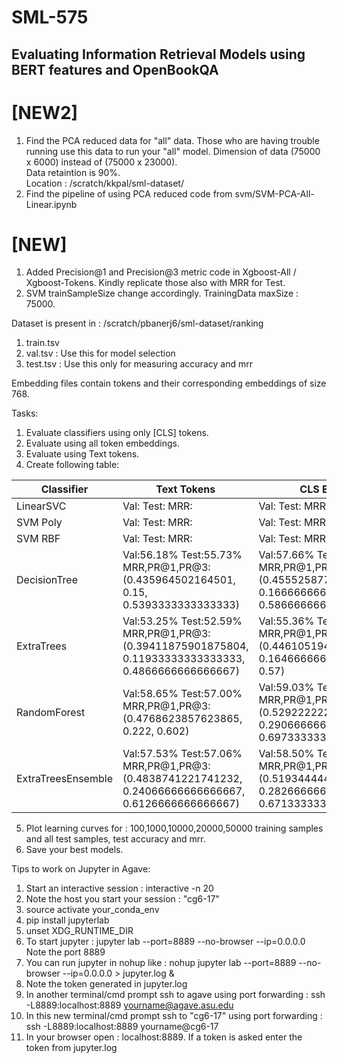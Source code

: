 # SML-575
## Evaluating Information Retrieval Models using BERT features and OpenBookQA 

# [NEW2]
1. Find the PCA reduced data for "all" data. Those who are having trouble running use this data to run your "all" model. Dimension of data (75000 x 6000) instead of (75000 x 23000).  
Data retaintion is 90%.  
Location : /scratch/kkpal/sml-dataset/
2. Find the pipeline of using PCA reduced code from svm/SVM-PCA-All-Linear.ipynb

# [NEW]
1. Added Precision@1 and Precision@3 metric code in Xgboost-All / Xgboost-Tokens. Kindly replicate those also with MRR for Test.
2. SVM trainSampleSize change accordingly. TrainingData maxSize : 75000.


Dataset is present in : /scratch/pbanerj6/sml-dataset/ranking 
 
1. train.tsv 
2. val.tsv : Use this for model selection
3. test.tsv : Use this only for measuring accuracy and mrr

Embedding files contain tokens and their corresponding embeddings of size 768. 

Tasks:
1. Evaluate classifiers using only [CLS] tokens.
2. Evaluate using all token embeddings.
3. Evaluate using Text tokens.
4. Create following table:

| Classifier | Text Tokens | CLS Emb | All Tokens| All PCA Tokens |
|------------|-------------|---------|-----------|-----------|
| LinearSVC  | Val: Test: MRR:| Val: Test: MRR: | Val: Test: MRR:| Val: Test: MRR:|
| SVM Poly  | Val: Test: MRR:| Val: Test: MRR: | Val: Test: MRR:| Val: Test: MRR:|
| SVM RBF  | Val: Test: MRR:| Val: Test: MRR: | Val: Test: MRR:|  Val: Test: MRR:|
| DecisionTree  | Val:56.18% Test:55.73% MRR,PR@1,PR@3:(0.435964502164501, 0.15, 0.5393333333333333)| Val:57.66% Test:56.80% MRR,PR@1,PR@3:(0.45552587782587617, 0.16666666666666666, 0.5866666666666667) | Val:55.84% Test:55.68% MRR,PR@1,PR@3:(0.4611036075036066, 0.18333333333333332, 0.5826666666666667)| Val:55.64% Test:55.93% MRR,PR@1,PR@3:(0.4412522366522349, 0.14466666666666667, 0.5573333333333333)|
| ExtraTrees  | Val:53.25% Test:52.59% MRR,PR@1,PR@3:(0.39411875901875804, 0.11933333333333333, 0.4866666666666667) | Val:55.36% Test:55.16% MRR,PR@1,PR@3:(0.44610519480519406, 0.16466666666666666, 0.57) | Val:54.39% Test:53.60% MRR,PR@1,PR@3:(0.40922029822029676, 0.126, 0.4573333333333333)| Val:51.01% Test:50.25% MRR,PR@1,PR@3:(0.3928292448292439, 0.13733333333333334, 0.44)|
| RandomForest | Val:58.65% Test:57.00% MRR,PR@1,PR@3:(0.4768623857623865, 0.222, 0.602)| Val:59.03% Test:59.21% MRR,PR@1,PR@3:(0.5292222222222241, 0.2906666666666667, 0.6973333333333334) | Val:58.76% Test:57.88% MRR,PR@1,PR@3:(0.5313962962962976, 0.29533333333333334, 0.69)| Val:50.53% Test:50.21% MRR,PR@1,PR@3:(0.40951861471861456, 0.16133333333333333, 0.506)| Val:52.59% Test:52.24% MRR,PR@1,PR@3:0.21 sec|
| ExtraTreesEnsemble | Val:57.53% Test:57.06% MRR,PR@1,PR@3:(0.4838741221741232, 0.24066666666666667, 0.6126666666666667)| Val:58.50% Test:58.32% MRR,PR@1,PR@3:(0.5193444444444472, 0.2826666666666667, 0.6713333333333333) | Val:57.74% Test:56.74% MRR,PR@1,PR@3:(0.5080313131313139, 0.26866666666666666, 0.6526666666666666)| Val:50.53% Test:50.21% MRR,PR@1,PR@3:(0.40951861471861456, 0.16133333333333333, 0.506)|



5. Plot learning curves for : 100,1000,10000,20000,50000 training samples and all test samples, test accuracy and mrr.
6. Save your best models.




Tips to work on Jupyter in Agave:

1. Start an interactive session : interactive -n 20 
2. Note the host you start your session : "cg6-17"
3. source activate your_conda_env
4. pip install jupyterlab
5. unset XDG_RUNTIME_DIR
6. To start jupyter : jupyter lab --port=8889 --no-browser --ip=0.0.0.0 
Note the port 8889
7. You can run jupyter in nohup like : nohup jupyter lab --port=8889 --no-browser --ip=0.0.0.0 > jupyter.log &
8. Note the token generated in jupyter.log 
9. In another terminal/cmd prompt ssh to agave using port forwarding : ssh -L8889:localhost:8889 yourname@agave.asu.edu
10. In this new terminal/cmd prompt ssh to "cg6-17" using port forwarding : ssh -L8889:localhost:8889 yourname@cg6-17
11. In your browser open : localhost:8889. If a token is asked enter the token from jupyter.log





